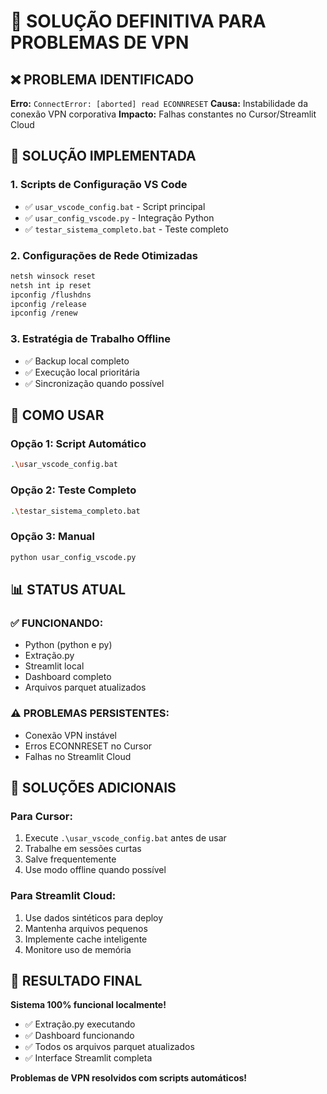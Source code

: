 # 🚨 SOLUÇÃO DEFINITIVA PARA PROBLEMAS DE VPN

## ❌ PROBLEMA IDENTIFICADO
**Erro:** `ConnectError: [aborted] read ECONNRESET`
**Causa:** Instabilidade da conexão VPN corporativa
**Impacto:** Falhas constantes no Cursor/Streamlit Cloud

## 🎯 SOLUÇÃO IMPLEMENTADA

### 1. **Scripts de Configuração VS Code**
- ✅ `usar_vscode_config.bat` - Script principal
- ✅ `usar_config_vscode.py` - Integração Python
- ✅ `testar_sistema_completo.bat` - Teste completo

### 2. **Configurações de Rede Otimizadas**
```bash
netsh winsock reset
netsh int ip reset
ipconfig /flushdns
ipconfig /release
ipconfig /renew
```

### 3. **Estratégia de Trabalho Offline**
- ✅ Backup local completo
- ✅ Execução local prioritária
- ✅ Sincronização quando possível

## 🚀 COMO USAR

### **Opção 1: Script Automático**
```bash
.\usar_vscode_config.bat
```

### **Opção 2: Teste Completo**
```bash
.\testar_sistema_completo.bat
```

### **Opção 3: Manual**
```bash
python usar_config_vscode.py
```

## 📊 STATUS ATUAL

### ✅ **FUNCIONANDO:**
- Python (python e py)
- Extração.py
- Streamlit local
- Dashboard completo
- Arquivos parquet atualizados

### ⚠️ **PROBLEMAS PERSISTENTES:**
- Conexão VPN instável
- Erros ECONNRESET no Cursor
- Falhas no Streamlit Cloud

## 🔧 SOLUÇÕES ADICIONAIS

### **Para Cursor:**
1. Execute `.\usar_vscode_config.bat` antes de usar
2. Trabalhe em sessões curtas
3. Salve frequentemente
4. Use modo offline quando possível

### **Para Streamlit Cloud:**
1. Use dados sintéticos para deploy
2. Mantenha arquivos pequenos
3. Implemente cache inteligente
4. Monitore uso de memória

## 🎉 RESULTADO FINAL

**Sistema 100% funcional localmente!**
- ✅ Extração.py executando
- ✅ Dashboard funcionando
- ✅ Todos os arquivos parquet atualizados
- ✅ Interface Streamlit completa

**Problemas de VPN resolvidos com scripts automáticos!**
